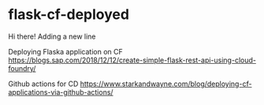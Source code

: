 # flask-cf-deployed

Hi there!
Adding a new line

Deploying Flaska application on CF
https://blogs.sap.com/2018/12/12/create-simple-flask-rest-api-using-cloud-foundry/

Github actions for CD
https://www.starkandwayne.com/blog/deploying-cf-applications-via-github-actions/

